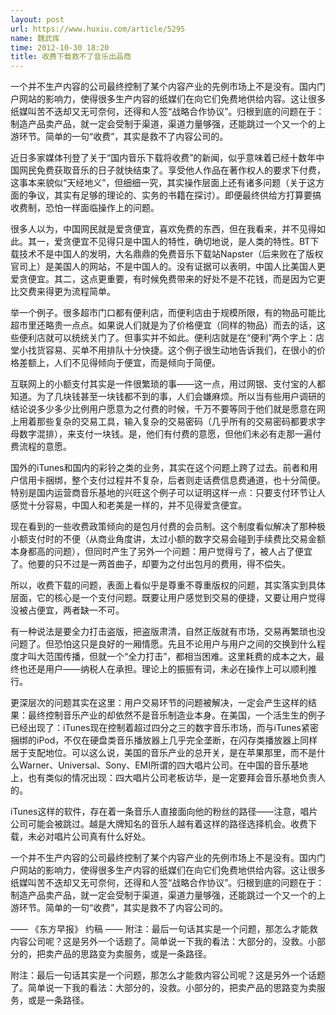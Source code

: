 ```yaml
---
layout: post
url: https://www.huxiu.com/article/5295
name: 魏武挥
time: 2012-10-30 18:20
title: 收费下载救不了音乐出品商
---
```

一个并不生产内容的公司最终控制了某个内容产业的先例市场上不是没有。国内门户网站的影响力，使得很多生产内容的纸媒们在向它们免费地供给内容。这让很多纸媒叫苦不迭却又无可奈何，还得和人签“战略合作协议”。归根到底的问题在于：制造产品卖产品，就一定会受制于渠道，渠道力量够强，还能跳过一个又一个的上游环节。简单的一句“收费”，其实是救不了内容公司的。

近日多家媒体刊登了关于“国内音乐下载将收费”的新闻，似乎意味着已经十数年中国网民免费获取音乐的日子就快结束了。享受他人作品在著作权人的要求下付费，这事本来貌似“天经地义”，但细细一究，其实操作层面上还有诸多问题（关于这方面的争议，其实有足够的理论的、实务的书籍在探讨）。即便最终供给方打算要搞收费制，恐怕一样面临操作上的问题。

很多人以为，中国网民就是爱贪便宜，喜欢免费的东西，但在我看来，并不见得如此。其一，爱贪便宜不见得只是中国人的特性，确切地说，是人类的特性。BT下载技术不是中国人的发明，大名鼎鼎的免费音乐下载站Napster（后来败在了版权官司上）是美国人的网站，不是中国人的。没有证据可以表明，中国人比美国人更爱贪便宜。其二，这点更重要，有时候免费带来的好处不是不花钱，而是因为它更比交费来得更为流程简单。

举一个例子。很多超市门口都有便利店，而便利店由于规模所限，有的物品可能比超市里还略贵一点点。如果说人们就是为了价格便宜（同样的物品）而去的话，这些便利店就可以统统关门了。但事实并不如此。便利店就是在“便利”两个字上：店堂小找货容易、买单不用排队十分快捷。这个例子很生动地告诉我们，在很小的价格差额上，人们不见得倾向于便宜，而是倾向于简便。

互联网上的小额支付其实是一件很繁琐的事——这一点，用过网银、支付宝的人都知道。为了几块钱甚至一块钱都不到的事，人们会嫌麻烦。所以当有些用户调研的结论说多少多少比例用户愿意为之付费的时候，千万不要等同于他们就是愿意在网上用着那些复杂的交易工具，输入复杂的交易密码（几乎所有的交易密码都要求字母数字混排），来支付一块钱。是，他们有付费的意愿，但他们未必有走那一遍付费流程的意愿。

国外的iTunes和国内的彩铃之类的业务，其实在这个问题上跨了过去。前者和用户信用卡捆绑，整个支付过程并不复杂，后者则走话费信息费通道，也十分简便。特别是国内运营商音乐基地的兴旺这个例子可以证明这样一点：只要支付环节让人感觉十分容易，中国人和老美是一样的，并不见得爱贪便宜。

现在看到的一些收费政策倾向的是包月付费的会员制。这个制度看似解决了那种极小额支付时的不便（从商业角度讲，太过小额的数字交易会碰到手续费比交易金额本身都高的问题），但同时产生了另外一个问题：用户觉得亏了，被人占了便宜了。他要的只不过是一两首曲子，却要为之付出包月的费用，得不偿失。

所以，收费下载的问题，表面上看似乎是尊重不尊重版权的问题，其实落实到具体层面，它的核心是一个支付问题。既要让用户感觉到交易的便捷，又要让用户觉得没被占便宜，两者缺一不可。

有一种说法是要全力打击盗版，把盗版肃清，自然正版就有市场，交易再繁琐也没问题了。但恐怕这只是良好的一厢情愿。先且不论用户与用户之间的交换到什么程度才叫大范围传播，但就一个“全力打击”，都相当困难。这里耗费的成本之大，最终也还是用户——纳税人在承担。理论上的振振有词，未必在操作上可以顺利推行。

更深层次的问题其实在这里：用户交易环节的问题被解决，一定会产生这样的结果：最终控制音乐产业的却依然不是音乐制造业本身。在美国，一个活生生的例子已经出现了：iTunes现在控制着超过四分之三的数字音乐市场，而与iTunes紧密捆绑的iPod，不仅在硬盘类音乐播放器上几乎完全垄断，在闪存类播放器上同样居于支配地位。可以这么说，美国的音乐产业的总开关，是在苹果那里，而不是什么Warner、Universal、Sony、EMI所谓的四大唱片公司。在中国的音乐基地上，也有类似的情况出现：四大唱片公司老板访华，是一定要拜会音乐基地负责人的。

iTunes这样的软件，存在着一条音乐人直接面向他的粉丝的路径——注意，唱片公司可能会被跳过。越是大牌知名的音乐人越有着这样的路径选择机会。收费下载，未必对唱片公司真有什么好处。

一个并不生产内容的公司最终控制了某个内容产业的先例市场上不是没有。国内门户网站的影响力，使得很多生产内容的纸媒们在向它们免费地供给内容。这让很多纸媒叫苦不迭却又无可奈何，还得和人签“战略合作协议”。归根到底的问题在于：制造产品卖产品，就一定会受制于渠道，渠道力量够强，还能跳过一个又一个的上游环节。简单的一句“收费”，其实是救不了内容公司的。

—— 《东方早报》 约稿 —— 附注：最后一句话其实是一个问题，那怎么才能救内容公司呢？这是另外一个话题了。简单说一下我的看法：大部分的，没救。小部分的，把卖产品的思路变为卖服务，或是一条路径。

附注：最后一句话其实是一个问题，那怎么才能救内容公司呢？这是另外一个话题了。简单说一下我的看法：大部分的，没救。小部分的，把卖产品的思路变为卖服务，或是一条路径。

